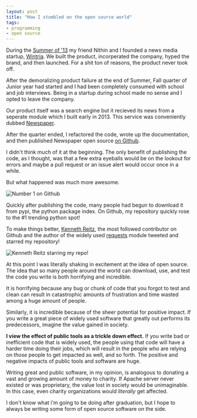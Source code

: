 ```yaml
---
layout: post
title: "How I stumbled on the open source world"
tags:
- programming
- open source
---
```


During the [Summer of '13](http://codelucas.com/summer-of-13/) my friend Nithin and I founded a news media startup, [Wintria](http://wintria.com). We built the product, incorperated the company, hyped the brand, and then launched. For a shit ton of reasons, the product never took off.

After the demoralizing product failure at the end of Summer, Fall quarter of Junior year had started and I had been completely consumed with school and job interviews. Being in a startup during school made no sense and I opted to leave the company.

Our product itself was a search engine but it recieved its news from a seperate module which I built early in 2013. This service was conveniently dubbed [Newspaper](http://newspaper.readthedocs.org/en/latest/).

After the quarter ended, I refactored the code, wrote up the documentation, and then published Newspaper open source [on Github](https://github.com/codelucas/newspaper).

I didn't think much of it at the beginning. The only benefit of publishing the code, as I thought, was that a few extra eyeballs would be on the lookout for errors and maybe a pull request or an issue alert would occur once in a while.

But what happened was much more awesome. 

![Number 1 on Github](https://dl.dropboxusercontent.com/u/103212767/newspaper_trending_first.png)

Quickly after publishing the code, many people had begun to download it from pypi, the python package index. On Github, my repository quickly rose to the #1 trending python spot!

To make things better, [Kenneth Reitz](https://github.com/kennethreitz/), the most followed contributor on Github and the author of the widely used [requests](https://github.com/kennethreitz/requests) module tweeted and starred my repository! 

![Kenneth Reitz starring my repo!](https://dl.dropboxusercontent.com/u/103212767/KR_tweeted_newspaper.png)

At this point I was literally shaking in excitement at the idea of open source. The idea that so many people around the world can download, use, and test the code you write is both horrifying and incredible. 

It is horrifying because any bug or chunk of code that you forgot to test and clean can result in catastrophic amounts of frustration and time wasted among a huge amount of people. 

Similarly, it is incredible because of the sheer potential for positive impact. If you write a great piece of widely used software that greatly out performs its predecessors, imagine the value gained in society.

**I view the effect of public tools as a trickle down effect.** If you write bad or inefficient code that is widely used, the people using that code will have a harder time doing their jobs, which will result in the people who are relying on *those* people to get impacted as well, and so forth. The positive and negative impacts of public tools and software are huge.

Writing great and public software, in my opinion, is analogous to donating a vast and growing amount of money to charity. If Apache server never existed or was proprietary, the value lost in society would be unimaginable. In this case, even charity organizations would *literally* get affected.

I don't know what i'm going to be doing after graduation, but I hope to always be writing some form of open source software on the side. 

<!--
I think setting a routine, even if it is just on a weekly basis, would be ok. Imagine if every developer in the world spent the first half of their Sunday contributing to open source software...
-->
